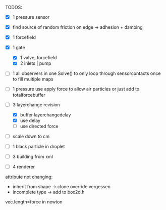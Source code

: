 
TODOS:
- [x] 1 pressure sensor
- [x] find source of random friction on edge -> adhesion + damping
- [x] 1 forcefield
- [x] 1 gate
  - [x] 1 valve, forcefield
  - [x] 2 inlets | pump
- [ ] 1 all observers in one Solve() to only loop through sensorcontacts once to fill multiple maps
- [ ] 1 pressure use apply force to allow air particles or just add to totalforcebuffer 
- [ ] 3 layerchange revision
  - [x] buffer layerchangedelay
  - [x] use delay
  - [ ] use directed force
- [ ] scale down to cm
- [ ] 1 black particle in droplet
- [ ] 3 building from xml
- [ ] 4 renderer


attribute not changing:
- inherit from shape -> clone override vergessen
- incomplete type -> add to box2d.h

vec.length=force in newton